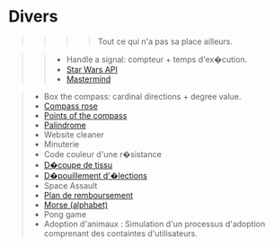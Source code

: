 # Divers

>>>> Tout ce qui n'a pas sa place ailleurs.

>> - Handle a signal: compteur + temps d'ex�cution.
>> - [Star Wars API](http://swapi.co/)
>> - [Mastermind](https://fr.wikipedia.org/wiki/Mastermind)

> - Box the compass: cardinal directions + degree value.
> - [Compass rose](https://en.wikipedia.org/wiki/Compass_rose)
> - [Points of the compass](https://en.wikipedia.org/wiki/Points_of_the_compass)
> - [Palindrome](https://fr.wikipedia.org/wiki/Palindrome)
> - Website cleaner
> - Minuterie
> - Code couleur d'une r�sistance
> - [D�coupe de tissu](http://michel.stainer.pagesperso-orange.fr/PSIx/Informatique/Devoirs/AlgoX/2007algoX.pdf)
> - [D�pouillement d'�lections](http://michel.stainer.pagesperso-orange.fr/PSIx/Informatique/Devoirs/AlgoX/2005algoX.pdf)
> - Space Assault
> - [Plan de remboursement](https://fr.wikipedia.org/wiki/Plan_de_remboursement)
> - [Morse (alphabet)](https://fr.wikipedia.org/wiki/Morse_%28alphabet%29)
> - Pong game
> - Adoption d'animaux : Simulation d'un processus d'adoption comprenant des containtes d'utilisateurs.
